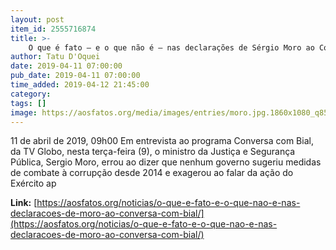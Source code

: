 ```yaml
---
layout: post
item_id: 2555716874
title: >-
    O que é fato — e o que não é — nas declarações de Sérgio Moro ao Conversa com Bial
author: Tatu D'Oquei
date: 2019-04-11 07:00:00
pub_date: 2019-04-11 07:00:00
time_added: 2019-04-12 21:45:00
category: 
tags: []
image: https://aosfatos.org/media/images/entries/moro.jpg.1860x1080_q85_box-21%2C0%2C1263%2C720_crop_upscale.jpg
---
```


11 de abril de 2019, 09h00 Em entrevista ao programa Conversa com Bial, da TV Globo, nesta terça-feira (9), o ministro da Justiça e Segurança Pública, Sergio Moro, errou ao dizer que nenhum governo sugeriu medidas de combate à corrupção desde 2014 e exagerou ao falar da ação do Exército ap

**Link:** [https://aosfatos.org/noticias/o-que-e-fato-e-o-que-nao-e-nas-declaracoes-de-moro-ao-conversa-com-bial/](https://aosfatos.org/noticias/o-que-e-fato-e-o-que-nao-e-nas-declaracoes-de-moro-ao-conversa-com-bial/)

